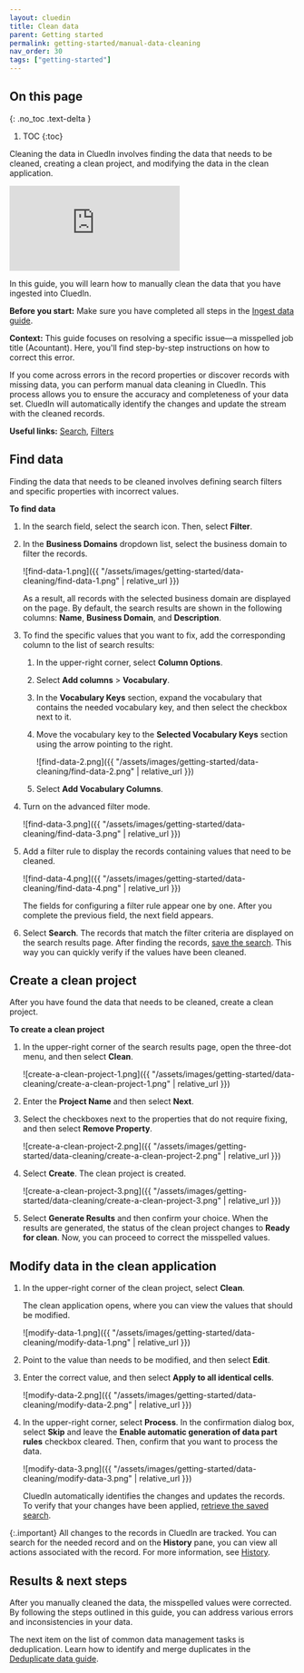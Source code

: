 ```yaml
---
layout: cluedin
title: Clean data
parent: Getting started
permalink: getting-started/manual-data-cleaning
nav_order: 30
tags: ["getting-started"]
---
```

## On this page
{: .no_toc .text-delta }
1. TOC
{:toc}

Cleaning the data in CluedIn involves finding the data that needs to be cleaned, creating a clean project, and modifying the data in the clean application.

<div class="videoFrame">
<iframe src="https://player.vimeo.com/video/850826311?badge=0&amp;autopause=0&amp;player_id=0&amp;app_id=58479" frameborder="0" allow="autoplay; fullscreen; picture-in-picture" allowfullscreen title="Getting_started_with_manual_data_cleaning"></iframe>
</div>

In this guide, you will learn how to manually clean the data that you have ingested into CluedIn.

**Before you start:** Make sure you have completed all steps in the [Ingest data guide](/getting-started/data-ingestion).

**Context:** This guide focuses on resolving a specific issue—a misspelled job title (Acountant). Here, you'll find step-by-step instructions on how to correct this error.

If you come across errors in the record properties or discover records with missing data, you can perform manual data cleaning in CluedIn. This process allows you to ensure the accuracy and completeness of your data set. CluedIn will automatically identify the changes and update the stream with the cleaned records.

**Useful links:** [Search](/key-terms-and-features/search), [Filters](/key-terms-and-features/filters)

## Find data

Finding the data that needs to be cleaned involves defining search filters and specific properties with incorrect values.

**To find data**

1. In the search field, select the search icon. Then, select **Filter**.

1. In the **Business Domains** dropdown list, select the business domain to filter the records.

    ![find-data-1.png]({{ "/assets/images/getting-started/data-cleaning/find-data-1.png" | relative_url }})

    As a result, all records with the selected business domain are displayed on the page. By default, the search results are shown in the following columns: **Name**, **Business Domain**, and **Description**.

1. To find the specific values that you want to fix, add the corresponding column to the list of search results:

    1. In the upper-right corner, select **Column Options**.

    1. Select **Add columns** > **Vocabulary**.

    1. In the **Vocabulary Keys** section, expand the vocabulary that contains the needed vocabulary key, and then select the checkbox next to it.

    1. Move the vocabulary key to the **Selected Vocabulary Keys** section using the arrow pointing to the right.

        ![find-data-2.png]({{ "/assets/images/getting-started/data-cleaning/find-data-2.png" | relative_url }})

    1. Select **Add Vocabulary Columns**.

1. Turn on the advanced filter mode.

    ![find-data-3.png]({{ "/assets/images/getting-started/data-cleaning/find-data-3.png" | relative_url }})

1. Add a filter rule to display the records containing values that need to be cleaned.

    ![find-data-4.png]({{ "/assets/images/getting-started/data-cleaning/find-data-4.png" | relative_url }})     

    The fields for configuring a filter rule appear one by one. After you complete the previous field, the next field appears.        

1. Select **Search**. The records that match the filter criteria are displayed on the search results page. After finding the records, [save the search](/key-terms-and-features/search#saved-searches). This way you can quickly verify if the values have been cleaned.

## Create a clean project

After you have found the data that needs to be cleaned, create a clean project.

**To create a clean project**

1. In the upper-right corner of the search results page, open the three-dot menu, and then select **Clean**.

    ![create-a-clean-project-1.png]({{ "/assets/images/getting-started/data-cleaning/create-a-clean-project-1.png" | relative_url }})

1. Enter the **Project Name** and then select **Next**.

1. Select the checkboxes next to the properties that do not require fixing, and then select **Remove Property**.

    ![create-a-clean-project-2.png]({{ "/assets/images/getting-started/data-cleaning/create-a-clean-project-2.png" | relative_url }})

1. Select **Create**. The clean project is created.

    ![create-a-clean-project-3.png]({{ "/assets/images/getting-started/data-cleaning/create-a-clean-project-3.png" | relative_url }})

1. Select **Generate Results** and then confirm your choice. When the results are generated, the status of the clean project changes to **Ready for clean**. Now, you can proceed to correct the misspelled values.

## Modify data in the clean application

1. In the upper-right corner of the clean project, select **Clean**.

    The clean application opens, where you can view the values that should be modified.

    ![modify-data-1.png]({{ "/assets/images/getting-started/data-cleaning/modify-data-1.png" | relative_url }})

1. Point to the value than needs to be modified, and then select **Edit**.

1. Enter the correct value, and then select **Apply to all identical cells**.

    ![modify-data-2.png]({{ "/assets/images/getting-started/data-cleaning/modify-data-2.png" | relative_url }})

1. In the upper-right corner, select **Process**. In the confirmation dialog box, select **Skip** and leave the **Enable automatic generation of data part rules** checkbox cleared. Then, confirm that you want to process the data.

    ![modify-data-3.png]({{ "/assets/images/getting-started/data-cleaning/modify-data-3.png" | relative_url }})

    CluedIn automatically identifies the changes and updates the records. To verify that your changes have been applied, [retrieve the saved search](/key-terms-and-features/search#saved-searches).

{:.important}
All changes to the records in CluedIn are tracked. You can search for the needed record and on the **History** pane, you can view all actions associated with the record. For more information, see [History](/key-terms-and-features/golden-records/history).

## Results & next steps

After you manually cleaned the data, the misspelled values were corrected. By following the steps outlined in this guide, you can address various errors and inconsistencies in your data.

The next item on the list of common data management tasks is deduplication. Learn how to identify and merge duplicates in the [Deduplicate data guide](/getting-started/data-deduplication).
